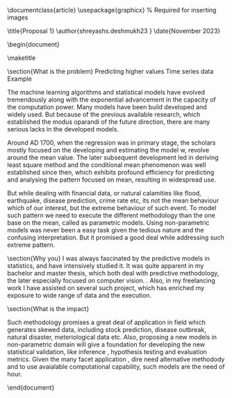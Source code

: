 \documentclass{article}
\usepackage{graphicx} % Required for inserting images

\title{Proposal 1}
\author{shreyashs.deshmukh23 }
\date{November 2023}

\begin{document}

\maketitle

\section{What is the problem}
Predicting higher values
Time series data
Example 

The machine learning algorithms and statistical models have evolved tremendously along with the exponential advancement in the capacity of the computation power. Many models have been build developed and widely used. But because of the previous available research, which established the modus oparandi of the future direction, there are many serious lacks in the developed models.

Around AD 1700, when the regression was in primary stage, the scholars mostly focused on the developing and estimating the model w, revolve around the mean value. The later subsequent development led in deriving least square method and the conditional mean phenomenon was well established since then, which exhibits profound efficiency for predicting and analysing the pattern focused on mean, resulting in widespread use.

But while dealing with financial data, or natural calamities like flood, earthquake, disease prediction, crime rate etc, its not the mean behaviour which of our interest, but the extreme behaviour of such event. To model such pattern we need to execute the different methodology than the one base on the mean, called as parametric models. Using non-parametric models was never been a easy task given the tedious nature and the confusing interpretation. But it promised a good deal while addressing such extreme pattern.


\section{Why you}
I was always fascinated by the predictive models in statistics, and have intensively studied it. It was quite apparent in my bachelor and master thesis, which both deal with predictive methodology, the later especially focused on computer vision. .
Also, in my freelancing work I have assisted on several such project, which has enriched my exposure to wide range of data and the execution.

\section{What is the impact}

Such methodology promises a great deal of application in field which generates skewed data, including stock prediction, disease outbreak, natural disaster, meteriological data etc. Also, proposing a new models in non-parametric domain will give a foundation for developing the new statistical validation, like inference , hypothesis testing and evaluation metrics. Given the many facet application , dire need alternative methodody and to use avaialable computational capability, such models are the need of hour.





\end{document}
